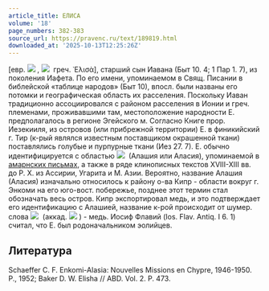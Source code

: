```yaml
---
article_title: ЕЛИСА
volume: '18'
page_numbers: 382-383
source_url: https://pravenc.ru/text/189819.html
downloaded_at: '2025-10-13T12:25:26Z'
---
```


[евр. ![](https://pravenc.ru/char/2712331/hvyla/image.png) , ![](https://pravenc.ru/char/26062/x60ElIZA/image.png)  греч. ᾿Ελισὰ], старший сын Иавана (Быт 10. 4; 1 Пар 1. 7), из поколения Иафета. По его имени, упоминаемом в Свящ. Писании в библейской «таблице народов» (Быт 10), впосл. были названы его потомки и географическая область их расселения. Поскольку Иаван традиционно ассоциировался с районом расселения в Ионии и греч. племенами, проживавшими там, местоположение народности Е. предполагалось в регионе Эгейского м. Согласно Книге прор. Иезекииля, из островов (или прибрежной территории) Е. в финикийский г. Тир (к-рый являлся известным поставщиком окрашенной ткани) поставлялись голубые и пурпурные ткани (Иез 27. 7). Е. обычно идентифицируется с областью ![](https://pravenc.ru/char/26062/alaZia/image.png)  (Алашия или Аласия), упоминаемой в [амарнских письмах](<https://pravenc.ru/text/Амарнские письма.html>), а также в ряде клинописных текстов XVIII-XIII вв. до Р. Х. из Ассирии, Угарита и М. Азии. Вероятно, название Алашия (Аласия) изначально относилось к району о-ва Кипр - области вокруг г. Энкоми на его юго-вост. побережье, позднее этот термин стал обозначать весь остров. Кипр экспортировал медь, и это подтверждает его идентификацию с Алашией, название к-рой происходит от шумер. слова ![](https://pravenc.ru/char/26062/alaZ/image.png)  (аккад. ![](https://pravenc.ru/char/26062/sinnu/image.png) ) - медь. Иосиф Флавий (Ios. Flav. Antiq. I 6. 1) считал, что E. был родоначальником эолийцев.

## Литература

Schaeffer C. F. Enkomi-Alasia: Nouvelles Missions en Chypre, 1946-1950. P., 1952; Baker D. W. Elisha // ABD. Vol. 2. P. 473.
